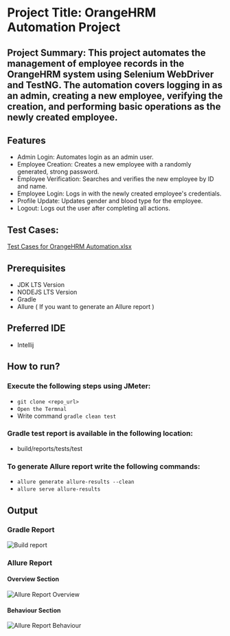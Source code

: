 # Project Title: OrangeHRM Automation Project
## Project Summary: This project automates the management of employee records in the OrangeHRM system using Selenium WebDriver and TestNG. The automation covers logging in as an admin, creating a new employee, verifying the creation, and performing basic operations as the newly created employee.

## Features
- Admin Login: Automates login as an admin user.
- Employee Creation: Creates a new employee with a randomly generated, strong password.
- Employee Verification: Searches and verifies the new employee by ID and name.
- Employee Login: Logs in with the newly created employee's credentials.
- Profile Update: Updates gender and blood type for the employee.
- Logout: Logs out the user after completing all actions.

## Test Cases:
[Test Cases for OrangeHRM Automation.xlsx](https://github.com/user-attachments/files/16821457/Test.Cases.for.OrangeHRM.Automation.xlsx)

## Prerequisites
- JDK LTS Version
- NODEJS LTS Version
- Gradle
- Allure ( If you want to generate an Allure report )

## Preferred IDE
- Intellij

## How to run?
### Execute the following steps using JMeter:
- ``` git clone <repo_url> ```
- ``` Open the Termnal ```
- Write command ``` gradle clean test ```
### Gradle test report is available in the following location:
- build/reports/tests/test

### To generate Allure report write the following commands:
- ``` allure generate allure-results --clean ```
-  ``` allure serve allure-results ```

## Output
### Gradle Report
![Build report](https://github.com/user-attachments/assets/07931eb9-593d-4437-a648-0c6b34ba4c79)

### Allure Report 
#### Overview Section
![Allure Report Overview](https://github.com/user-attachments/assets/bd3edb49-e24b-40e4-89ef-3ddd55123718)

#### Behaviour Section
![Allure Report Behaviour](https://github.com/user-attachments/assets/0965bedd-b390-468d-9265-0b5b0f7ef767)




